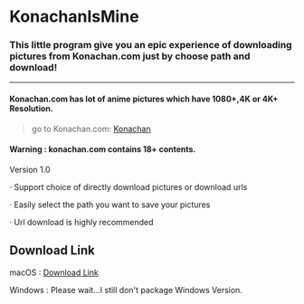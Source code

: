 # KonachanIsMine
### This little program give you an epic experience of downloading pictures from Konachan.com just by choose path and download!
---

#### Konachan.com has lot of anime pictures which have 1080+,4K or 4K+ Resolution. 

>go to Konachan.com: [Konachan](http://konachan.net/post)

#### Warning : konachan.com contains 18+ contents.


Version 1.0 

·  Support choice of directly download pictures or download urls

·  Easily select the path you want to save your pictures

·  Url download is highly recommended

## Download Link

macOS :  [Download Link](https://pan.baidu.com/s/11PsNhXDdvSytgZck3qEWzw/ "password : vfmm ") 

Windows : Please wait...I still don't package Windows Version.